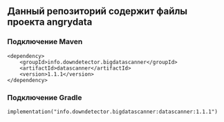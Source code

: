 ## Данный репозиторий содержит файлы проекта angrydata

### Подключение Maven
```
<dependency>
    <groupId>info.downdetector.bigdatascanner</groupId>
    <artifactId>datascanner</artifactId>
    <version>1.1.1</version>
</dependency>
```

### Подключение Gradle
```
implementation("info.downdetector.bigdatascanner:datascanner:1.1.1")
```
